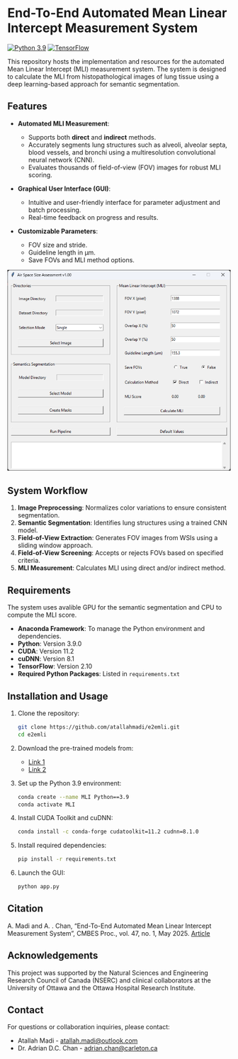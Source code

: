 # End-To-End Automated Mean Linear Intercept Measurement System

[![Python 3.9](https://img.shields.io/badge/Python-3.9-blue)](https://www.python.org/downloads/release/python-390/)
[![TensorFlow](https://img.shields.io/badge/Framework-TensorFlow-orange)](https://www.tensorflow.org/) 

This repository hosts the implementation and resources for the automated Mean Linear Intercept (MLI) measurement system. The system is designed to calculate the MLI from histopathological images of lung tissue using a deep learning-based approach for semantic segmentation.


## Features
- **Automated MLI Measurement**:
  - Supports both **direct** and **indirect** methods.
  - Accurately segments lung structures such as alveoli, alveolar septa, blood vessels, and bronchi using a multiresolution convolutional neural network (CNN).
  - Evaluates thousands of field-of-view (FOV) images for robust MLI scoring.

- **Graphical User Interface (GUI)**:
  - Intuitive and user-friendly interface for parameter adjustment and batch processing.
  - Real-time feedback on progress and results.

- **Customizable Parameters**:
  - FOV size and stride.
  - Guideline length in µm.
  - Save FOVs and MLI method options.

![Air Space Size Assessment GUI](image/gui.png)


## System Workflow

1. **Image Preprocessing**: Normalizes color variations to ensure consistent segmentation.
2. **Semantic Segmentation**: Identifies lung structures using a trained CNN model.
3. **Field-of-View Extraction**: Generates FOV images from WSIs using a sliding window approach.
4. **Field-of-View Screening**: Accepts or rejects FOVs based on specified criteria.
5. **MLI Measurement**: Calculates MLI using direct and/or indirect method.


## Requirements

The system uses avalible GPU for the semantic segmentation and CPU to compute the MLI score.
- **Anaconda Framework**: To manage the Python environment and dependencies.
- **Python**: Version 3.9.0
- **CUDA**: Version 11.2
- **cuDNN**: Version 8.1
- **TensorFlow**: Version 2.10
- **Required Python Packages**: Listed in `requirements.txt`


## Installation and Usage

1. Clone the repository:
   ```bash
   git clone https://github.com/atallahmadi/e2emli.git
   cd e2emli
   ```

2. Download the pre-trained models from:
   - [Link 1](https://www.sce.carleton.ca/faculty/chan/download/MLImodel.zip)
   - [Link 2](https://www.dropbox.com/scl/fi/2jern356ii7lfvjkn6bwx/MLImodel.zip?rlkey=xo1hu09uw2j7i0qf4xltjdlos&st=nlclzqcl&dl=0)

3. Set up the Python 3.9 environment:
   ```bash
   conda create --name MLI Python==3.9
   conda activate MLI
   ```

4. Install CUDA Toolkit and cuDNN:
   ```bash
   conda install -c conda-forge cudatoolkit=11.2 cudnn=8.1.0
   ```

5. Install required dependencies:
   ```bash
   pip install -r requirements.txt
   ```

6. Launch the GUI:
   ```bash
   python app.py
   ```


## Citation

A. Madi and A. . Chan, “End-To-End Automated Mean Linear Intercept Measurement System”, CMBES Proc., vol. 47, no. 1, May 2025.
[Article](https://proceedings.cmbes.ca/index.php/proceedings/article/view/1221)


## Acknowledgements

This project was supported by the Natural Sciences and Engineering Research Council of Canada (NSERC) and clinical collaborators at the University of Ottawa and the Ottawa Hospital Research Institute.


## Contact

For questions or collaboration inquiries, please contact:
- Atallah Madi - [atallah.madi@outlook.com](mailto:atallah.madi@outlook.com)
- Dr. Adrian D.C. Chan - [adrian.chan@carleton.ca](mailto:Adrian.Chan@carleton.ca)
